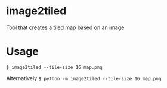 # image2tiled
Tool that creates a tiled map based on an image

# Usage

`$ image2tiled --tile-size 16 map.png`

Alternatively
`$ python -m image2tiled --tile-size 16 map.png`